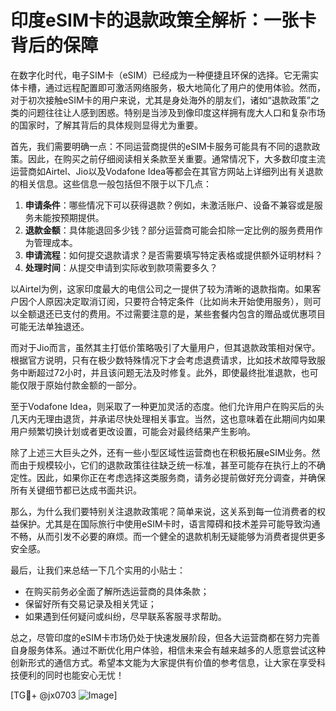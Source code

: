 # 印度eSIM卡的退款政策全解析：一张卡背后的保障

在数字化时代，电子SIM卡（eSIM）已经成为一种便捷且环保的选择。它无需实体卡槽，通过远程配置即可激活网络服务，极大地简化了用户的使用体验。然而，对于初次接触eSIM卡的用户来说，尤其是身处海外的朋友们，诸如“退款政策”之类的问题往往让人感到困惑。特别是当涉及到像印度这样拥有庞大人口和复杂市场的国家时，了解其背后的具体规则显得尤为重要。

首先，我们需要明确一点：不同运营商提供的eSIM卡服务可能具有不同的退款政策。因此，在购买之前仔细阅读相关条款至关重要。通常情况下，大多数印度主流运营商如Airtel、Jio以及Vodafone Idea等都会在其官方网站上详细列出有关退款的相关信息。这些信息一般包括但不限于以下几点：

1. **申请条件**：哪些情况下可以获得退款？例如，未激活账户、设备不兼容或是服务未能按预期提供。
2. **退款金额**：具体能退回多少钱？部分运营商可能会扣除一定比例的服务费用作为管理成本。
3. **申请流程**：如何提交退款请求？是否需要填写特定表格或提供额外证明材料？
4. **处理时间**：从提交申请到实际收到款项需要多久？

以Airtel为例，这家印度最大的电信公司之一提供了较为清晰的退款指南。如果客户因个人原因决定取消订阅，只要符合特定条件（比如尚未开始使用服务），则可以全额退还已支付的费用。不过需要注意的是，某些套餐内包含的赠品或优惠项目可能无法单独退还。

而对于Jio而言，虽然其主打低价策略吸引了大量用户，但其退款政策相对保守。根据官方说明，只有在极少数特殊情况下才会考虑退费请求，比如技术故障导致服务中断超过72小时，并且该问题无法及时修复。此外，即使最终批准退款，也可能仅限于原始付款金额的一部分。

至于Vodafone Idea，则采取了一种更加灵活的态度。他们允许用户在购买后的头几天内无理由退货，并承诺尽快处理相关事宜。当然，这也意味着在此期间内如果用户频繁切换计划或者更改设置，可能会对最终结果产生影响。

除了上述三大巨头之外，还有一些小型区域性运营商也在积极拓展eSIM业务。然而由于规模较小，它们的退款政策往往缺乏统一标准，甚至可能存在执行上的不确定性。因此，如果你正在考虑选择这类服务商，请务必提前做好充分调查，并确保所有关键细节都已达成书面共识。

那么，为什么我们要特别关注退款政策呢？简单来说，这关系到每一位消费者的权益保护。尤其是在国际旅行中使用eSIM卡时，语言障碍和技术差异可能导致沟通不畅，从而引发不必要的麻烦。而一个健全的退款机制无疑能够为消费者提供更多安全感。

最后，让我们来总结一下几个实用的小贴士：
- 在购买前务必全面了解所选运营商的具体条款；
- 保留好所有交易记录及相关凭证；
- 如果遇到任何疑问或纠纷，尽早联系客服寻求帮助。

总之，尽管印度的eSIM卡市场仍处于快速发展阶段，但各大运营商都在努力完善自身服务体系。通过不断优化用户体验，相信未来会有越来越多的人愿意尝试这种创新形式的通信方式。希望本文能为大家提供有价值的参考信息，让大家在享受科技便利的同时也能安心无忧！

[TG💪+ @jx0703 ![Image](https://github.com/user-attachments/assets/dbca1d08-cadb-493c-b0ec-ad6f7a83f270)]